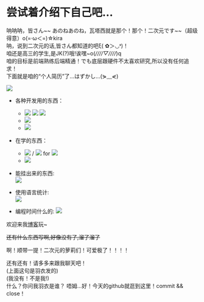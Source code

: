 # 尝试着介绍下自己吧…
呐呐呐，皆さん\~\~ あのねあのね，瓦塔西就是那个！那个！二次元です\~\~（超级得意）ο(=·ω＜=)☆kira  
呐，说到二次元的话,皆さん都知道的吧ξ( ✿＞◡❛)！  
咱还是高三的学生,是JK(?)哦!诶嘿~o(*////▽////*)q  
咱的目标是前端熟练后端精通！でも底层跟硬件不太喜欢研究,所以没有任何追求！  
下面就是咱的“个人简历”了…はずかし…(⋟﹏⋞)

![](https://github-readme-stats.vercel.app/api?username=LYshiying&bg_color=30,e96443,904e95&title_color=fff&text_color=fff)

- 各种开发用的东西：
  - ![](https://img.shields.io/badge/Windows-10-0078d6?style=flat-square&logo=windows&logoColor=fff) ![](https://img.shields.io/badge/CentOS-7-262577?style=flat-square&logo=CentOS&logoColor=fff) ![](https://img.shields.io/badge/Ubuntu-20.04LTS-E95420?style=flat-square&logo=Ubuntu&logoColor=fff)
  - ![](https://img.shields.io/badge/IDE-Visual%20Studio%20Code-0077cc?style=flat-square&logo=visual-studio-code&logoColor=fff)
  - ![](https://img.shields.io/badge/-Python-3776ab?style=flat-square&logo=Python&logoColor=fff)

- 在学的东西：
  - ![](https://img.shields.io/badge/C-A8B9CC?style=flat-square&logo=C&logoColor=fff) / ![](https://img.shields.io/badge/C++-00599C?style=flat-square&logo=C%2B%2B&logocolor=fff) for ![](https://img.shields.io/badge/ACM-0085CA?style=flat-square&logo=ACM&logoColor=fff)
  - ![](https://img.shields.io/badge/Java-007396?style=flat-square&logo=JAVA&logoColor=fff)

- 能挂出来的东西:  
[![](https://github-readme-stats.vercel.app/api/pin/?username=LYshiying&repo=ui_bot)](https://github.com/LYshiying/ui_bot)

- 使用语言统计:  
![](https://wakatime.com/share/@a342bc95-5f1c-48b3-b12a-28735cfd7b38/28260bb3-2529-44f9-b018-b05bd9f5a508.svg)

- 编程时间什么的:
![](https://wakatime.com/share/@a342bc95-5f1c-48b3-b12a-28735cfd7b38/e96714be-738f-49f4-8981-98454add315b.svg)

欢迎来我[博客](https://uisbox.com)玩~

~~还有什么东西写啊,好像没有了,溜了溜了~~

啊！顺带一提！二次元的萝莉们！可爱极了！！！！

还有还有！请多多来跟我聊天吧！  
(上面这句是羽衣发的)  
(我没有！不是我!)  
什么？你问我羽衣是谁？
唔姆…好！今天的github就逛到这里！commit && close！
